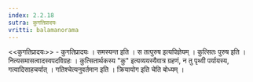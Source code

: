```yaml
---
index: 2.2.18
sutra: कुगतिप्रादयः
vritti: balamanorama
---
```


<<कुगतिप्रादयः>> - कुगतिप्रादयः । समस्यन्त इति । स तत्पुरुष इत्यपिज्ञेयम् । कुत्सितः पुरुष इति । नित्यसमासत्वादस्वपदविग्रहः । कुत्सितार्थकस्य "कु" इत्यव्ययस्यैवात्र ग्रहणं, न तु पृथ्वी पर्यायस्य, गत्वादिसाहचर्यात् । गतिश्चेत्यनुवर्तमान इति । क्रियायोग इति चेति बोध्यम् । 